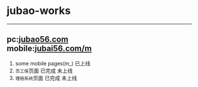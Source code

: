 # jubao-works
--------------------------------------    
**pc**:[jubao56.com](http://www.jubao56.com/)   
**mobile**:[jubai56.com/m](http://www.jubao56.com/m)        
--------------------------------------------
1. some mobile pages(m_) 已上线  
2. `员工保`页面 已完成 未上线   
3. `理赔系统`页面 已完成 未上线


